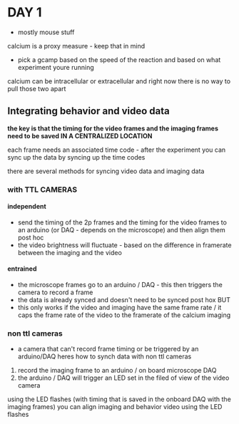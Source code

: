 # DAY 1
- mostly mouse stuff 

calcium is a proxy measure - keep that in mind
- pick a gcamp based on the speed of the reaction and based on what experiment youre running

calcium can be intracellular or extracellular and right now there is no way to pull those two apart

## Integrating behavior and video data
**the key is that the timing for the video frames and the imaging frames need to be saved IN A CENTRALIZED LOCATION**

each frame needs an associated time code - after the experiment you can sync up the data by syncing up the time codes

there are several methods for syncing video data and imaging data

### with TTL CAMERAS
#### independent 
- send the timing of the 2p frames and the timing for the video frames to an arduino (or DAQ - depends on the microscope) and then align them post hoc
- the video brightness will fluctuate - based on the difference in framerate between the imaging and the video
#### entrained
- the microscope frames go to an arduino / DAQ - this then triggers the camera to record a frame
- the data is already synced and doesn't need to be synced post hox
BUT
- this only works if the video and imaging have the same frame rate / it caps the frame rate of the video to the framerate of the calcium imaging

### non ttl cameras
- a camera that can't record frame timing or be triggered by an arduino/DAQ
heres how to synch data with non ttl cameras
1) record the imaging frame to an arduino / on board microscope DAQ
2) the arduino / DAQ will trigger an LED set in the filed of view of the video camera

using the LED flashes (with timing that is saved in the onboard DAQ with the imaging frames) you can align imaging and behavior video using the LED flashes 